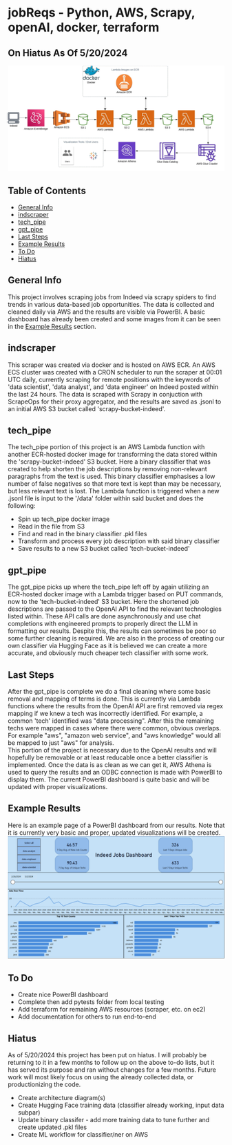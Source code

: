 # jobReqs - Python, AWS, Scrapy, openAI, docker, terraform

## On Hiatus As Of 5/20/2024

![AWS Architecture Diagram](/images/aws_architecture.jpeg)

## Table of Contents
* [General Info](#general-info)
* [indscraper](#indscraper)
* [tech_pipe](#tech_pipe)
* [gpt_pipe](#gpt_pipe)
* [Last Steps](#last-steps)
* [Example Results](#example-results)
* [To Do](#to-do)
* [Hiatus](#hiatus)

## General Info
This project involves scraping jobs from Indeed via scrapy spiders to find trends in various data-based job opportunities.  The data is collected and cleaned daily via AWS and the results are visible via PowerBI.  A basic dashboard has already been created and some images from it can be seen in the [Example Results](#example-results) section.

## indscraper
This scraper was created via docker and is hosted on AWS ECR.  An AWS ECS cluster was created with a CRON scheduler to run the scraper at 00:01 UTC daily, currently scraping for remote positions with the keywords of 'data scientist', 'data analyst', and 'data engineer' on Indeed posted within the last 24 hours.
The data is scraped with Scrapy in conjuction with ScrapeOps for their proxy aggregator, and the results are saved as .jsonl to an initial AWS S3 bucket called 'scrapy-bucket-indeed'.

## tech_pipe
The tech_pipe portion of this project is an AWS Lambda function with another ECR-hosted docker image for transforming the data stored within the 'scrapy-bucket-indeed' S3 bucket.  Here a binary classifier that was created to help shorten the job descriptions by removing non-relevant paragraphs from the text is used.  This binary classifier emphasises a low number of false negatives so that more text is kept than may be necessary, but less relevant text is lost.  The Lambda function is triggered when a new .jsonl file is input to the '/data' folder within said bucket and does the following:
* Spin up tech_pipe docker image
* Read in the file from S3
* Find and read in the binary classifier .pkl files
* Transform and process every job description with said binary classifier
* Save results to a new S3 bucket called 'tech-bucket-indeed'

## gpt_pipe
The gpt_pipe picks up where the tech_pipe left off by again utilizing an ECR-hosted docker image with a Lambda trigger based on PUT commands, now to the 'tech-bucket-indeed' S3 bucket.  Here the shortened job descriptions are passed to the OpenAI API to find the relevant technologies listed within.  These API calls are done asynchronously and use chat completions with engineered prompts to properly direct the LLM in formatting our results.  Despite this, the results can sometimes be poor so some further cleaning is required.  We are also in the process of creating our own classifier via Hugging Face as it is believed we can create a more accurate, and obviously much cheaper tech classifier with some work.

## Last Steps
After the gpt_pipe is complete we do a final cleaning where some basic removal and mapping of terms is done.  This is currently via Lambda functions where the results from the OpenAI API are first removed via regex mapping if we knew a tech was incorrectly identified. For example, a common 'tech' identified was "data processing".  After this the remaining techs were mapped in cases where there were common, obvious overlaps.  For example "aws", "amazon web service", and "aws knowledge" would all be mapped to just "aws" for analysis.  
This portion of the project is necessary due to the OpenAI results and will hopefully be removable or at least reducable once a better classifier is implemented.
Once the data is as clean as we can get it, AWS Athena is used to query the results and an ODBC connection is made with PowerBI to display them.  The current PowerBI dashboard is quite basic and will be updated with proper visualizations.

## Example Results
Here is an example page of a PowerBI dashboard from our results.  Note that it is currently very basic and proper, updated visualizations will be created.
![Screenshot of a basic PowerBI Dashboard.](/images/updated_dashboard.PNG)

## To Do
- Create nice PowerBI dashboard
- Complete then add pytests folder from local testing
- Add terraform for remaining AWS resources (scraper, etc. on ec2)
- Add documentation for others to run end-to-end

## Hiatus
As of 5/20/2024 this project has been put on hiatus.  I will probably be returning to it in a few months to follow up on the above to-do lists, but it has served its purpose and ran without changes for a few months.  Future work will most likely focus on using the already collected data, or productionizing the code. 
- Create architecture diagram(s)
- Create Hugging Face training data (classifier already working, input data subpar)
- Update binary classifer - add more training data to tune further and create updated .pkl files
- Create ML workflow for classifier/ner on AWS
